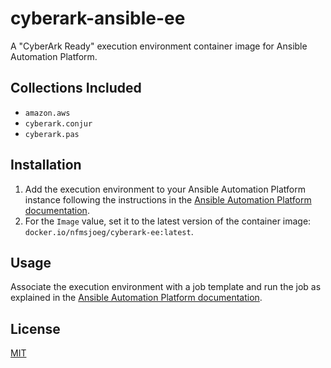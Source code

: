 # cyberark-ansible-ee

A "CyberArk Ready" execution environment container image for Ansible Automation Platform.

## Collections Included

- `amazon.aws`
- `cyberark.conjur`
- `cyberark.pas`

## Installation

1. Add the execution environment to your Ansible Automation Platform instance following the instructions in the [Ansible Automation Platform documentation](https://docs.ansible.com/automation-controller/latest/html/userguide/execution_environments.html#use-an-execution-environment-in-jobs).
2. For the `Image` value, set it to the latest version of the container image: `docker.io/nfmsjoeg/cyberark-ee:latest`.

## Usage

Associate the execution environment with a job template and run the job as explained in the [Ansible Automation Platform documentation](https://docs.ansible.com/automation-controller/latest/html/userguide/execution_environments.html#use-an-execution-environment-in-jobs).

## License

[MIT](LICENSE)